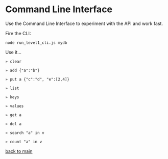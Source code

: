 # Command Line Interface


Use the Command Line Interface to experiment with the API and work fast.



Fire the CLI:

    node run_level1_cli.js mydb



Use it...

    » clear

    » add {"a":"b"}

    » put a {"c":"d", "e":[2,4]}

    » list

    » keys

    » values

    » get a

    » del a

    » search "a" in v

    » count "a" in v



[back to main](https://github.com/JosePedroDias/level1/blob/master/README.md)

